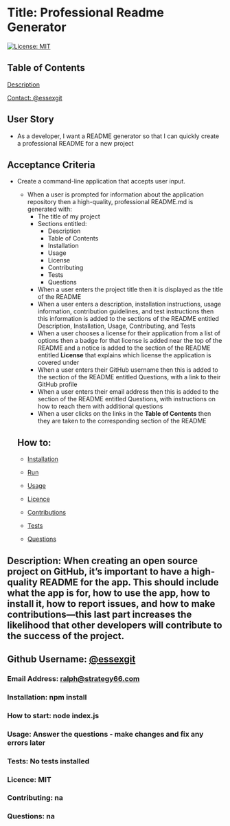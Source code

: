# Title: Professional Readme Generator
[![License: MIT](https://img.shields.io/badge/License-MIT-yellow.svg)](https://opensource.org/licenses/MIT)
## Table of Contents

  [Description](#%20When%20creating%20an%20open%20source%20project%20on%20GitHub,%20it’s%20important%20to%20have%20a%20high-quality%20README%20for%20the%20app.%20This%20should%20include%20what%20the%20app%20is%20for,%20how%20to%20use%20the%20app,%20how%20to%20install%20it,%20how%20to%20report%20issues,%20and%20how%20to%20make%20contributions—this%20last%20part%20increases%20the%20likelihood%20that%20other%20developers%20will%20contribute%20to%20the%20success%20of%20the%20project.)

  [Contact: @essexgit](https://github.com/essexgit)

  ## User Story

* As a developer, I want a README generator so that I can quickly create a professional README for a new project

## Acceptance Criteria

* Create a command-line application that accepts user input.
  * When a user is prompted for information about the application repository then a high-quality, professional README.md is generated with:
    * The title of my project 
    * Sections entitled:
      * Description 
      * Table of Contents 
      * Installation 
      * Usage 
      * License 
      * Contributing 
      * Tests 
      * Questions
    * When a user enters the project title then it is displayed as the title of the README
    * When a user enters a description, installation instructions, usage information, contribution guidelines, and test instructions then this information is added to the sections of the README entitled Description, Installation, Usage, Contributing, and Tests
    * When a user chooses a license for their application from a list of options then a badge for that license is added near the top of the README and a notice is added to the section of the README entitled **License** that explains which license the application is covered under
    * When a user enters their GitHub username then this is added to the section of the README entitled Questions, with a link to their GitHub profile
    * When a user enters their email address then this is added to the section of the README entitled Questions, with instructions on how to reach them with additional questions
    * When a user clicks on the links in the **Table of Contents** then they are taken to the corresponding section of the README

  ## How to:

  - [Installation ](#npm%20install)

  - [Run](#node%20index.js)

  - [Usage](#Answer%20the%20questions%20-%20make%20changes%20and%20fix%20any%20errors%20later)

  - [Licence](#MIT)

  - [Contributions](#na)

  - [Tests](#No%20tests%20installed) 

  - [Questions](#na)
## Description:  When creating an open source project on GitHub, it’s important to have a high-quality README for the app. This should include what the app is for, how to use the app, how to install it, how to report issues, and how to make contributions—this last part increases the likelihood that other developers will contribute to the success of the project.
## Github Username: [@essexgit](https://github.com/essexgit)
### Email Address: ralph@strategy66.com
### Installation: npm install
### How to start: node index.js
### Usage: Answer the questions - make changes and fix any errors later
### Tests: No tests installed
### Licence: MIT
### Contributing: na
### Questions: na
